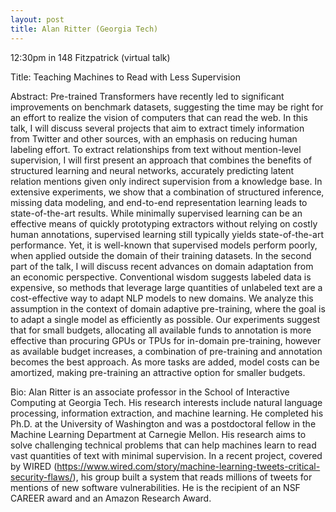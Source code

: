 ```yaml
---
layout: post
title: Alan Ritter (Georgia Tech)
---
```


12:30pm in 148 Fitzpatrick (virtual talk)

Title:
Teaching Machines to Read with Less Supervision

Abstract:
Pre-trained Transformers have recently led to significant improvements on benchmark datasets, suggesting the time may be right for an effort to realize the vision of computers that can read the web.  In this talk, I will discuss several projects that aim to extract timely information from Twitter and other sources, with an emphasis on reducing human labeling effort.  To extract relationships from text without mention-level supervision, I will first present an approach that combines the benefits of structured learning and neural networks, accurately predicting latent relation mentions given only indirect supervision from a knowledge base.  In extensive experiments, we show that a combination of structured inference, missing data modeling, and end-to-end representation learning leads to state-of-the-art results.  While minimally supervised learning can be an effective means of quickly prototyping extractors without relying on costly human annotations, supervised learning still typically yields state-of-the-art performance.  Yet, it is well-known that supervised models perform poorly, when applied outside the domain of their training datasets.  In the second part of the talk, I will discuss recent advances on domain adaptation from an economic perspective.  Conventional wisdom suggests labeled data is expensive, so methods that leverage large quantities of unlabeled text are a cost-effective way to adapt NLP models to new domains.  We analyze this assumption in the context of domain adaptive pre-training, where the goal is to adapt a single model as efficiently as possible.  Our experiments suggest that for small budgets, allocating all available funds to annotation is more effective than procuring GPUs or TPUs for in-domain pre-training, however as available budget increases, a combination of pre-training and annotation becomes the best approach.  As more tasks are added, model costs can be amortized, making pre-training an attractive option for smaller budgets.

Bio:
Alan Ritter is an associate professor in the School of Interactive Computing at Georgia Tech. His research interests include natural language processing, information extraction, and machine learning. He completed his Ph.D. at the University of Washington and was a postdoctoral fellow in the Machine Learning Department at Carnegie Mellon. His research aims to solve challenging technical problems that can help machines learn to read vast quantities of text with minimal supervision. In a recent project, covered by WIRED (https://www.wired.com/story/machine-learning-tweets-critical-security-flaws/), his group built a system that reads millions of tweets for mentions of new software vulnerabilities. He is the recipient of an NSF CAREER award and an Amazon Research Award.


